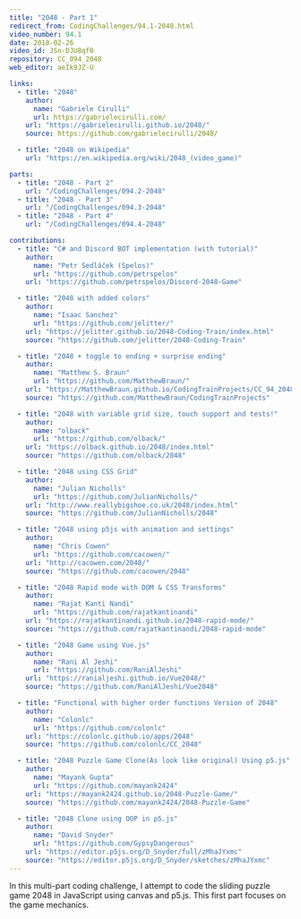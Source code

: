 ```yaml
---
title: "2048 - Part 1"
redirect_from: CodingChallenges/94.1-2048.html
video_number: 94.1
date: 2018-02-26
video_id: JSn-DJU8qf0
repository: CC_094_2048
web_editor: aeIk9JZ-U

links:
  - title: "2048"
    author:
      name: "Gabriele Cirulli"
      url: https://gabrielecirulli.com/
    url: "https://gabrielecirulli.github.io/2048/"
    source: https://github.com/gabrielecirulli/2048/

  - title: "2048 on Wikipedia"
    url: "https://en.wikipedia.org/wiki/2048_(video_game)"

parts:
  - title: "2048 - Part 2"
    url: "/CodingChallenges/094.2-2048"
  - title: "2048 - Part 3"
    url: "/CodingChallenges/094.3-2048"
  - title: "2048 - Part 4"
    url: "/CodingChallenges/094.4-2048"

contributions:
  - title: "C# and Discord BOT implementation (with tutorial)"
    author:
      name: "Petr Sedláček (Spelos)"
      url: "https://github.com/petrspelos"
    url: "https://github.com/petrspelos/Discord-2048-Game"

  - title: "2048 with added colors"
    author:
      name: "Isaac Sanchez"
      url: "https://github.com/jelitter/"
    url: "https://jelitter.github.io/2048-Coding-Train/index.html"
    source: "https://github.com/jelitter/2048-Coding-Train"

  - title: "2048 + toggle to ending + surprise ending"
    author:
      name: "Matthew S. Braun"
      url: "https://github.com/MatthewBraun/"
    url: "https://MatthewBraun.github.io/CodingTrainProjects/CC_94_2048/index.html"
    source: "https://github.com/MatthewBraun/CodingTrainProjects"

  - title: "2048 with variable grid size, touch support and tests!"
    author:
      name: "olback"
      url: "https://github.com/olback/"
    url: "https://olback.github.io/2048/index.html"
    source: "https://github.com/olback/2048"

  - title: "2048 using CSS Grid"
    author:
      name: "Julian Nicholls"
      url: "https://github.com/JulianNicholls/"
    url: "http://www.reallybigshoe.co.uk/2048/index.html"
    source: "https://github.com/JulianNicholls/2048"

  - title: "2048 using p5js with animation and settings"
    author:
      name: "Chris Cowen"
      url: "https://github.com/cacowen/"
    url: "http://cacowen.com/2048/"
    source: "https://github.com/cacowen/2048"

  - title: "2048 Rapid mode with DOM & CSS Transforms"
    author:
      name: "Rajat Kanti Nandi"
      url: "https://github.com/rajatkantinandi"
    url: "https://rajatkantinandi.github.io/2048-rapid-mode/"
    source: "https://github.com/rajatkantinandi/2048-rapid-mode"

  - title: "2048 Game using Vue.js"
    author:
      name: "Rani Al Jeshi"
      url: "https://github.com/RaniAlJeshi"
    url: "https://ranialjeshi.github.io/Vue2048/"
    source: "https://github.com/RaniAlJeshi/Vue2048"

  - title: "Functional with higher order functions Version of 2048"
    author:
      name: "Colonlc"
      url: "https://github.com/colonlc"
    url: "https://colonlc.github.io/apps/2048"
    source: "https://github.com/colonlc/CC_2048"

  - title: "2048 Puzzle Game Clone(As look like original) Using p5.js"
    author:
      name: "Mayank Gupta"
      url: "https://github.com/mayank2424"
    url: "https://mayank2424.github.io/2048-Puzzle-Game/"
    source: "https://github.com/mayank2424/2048-Puzzle-Game"

  - title: "2048 Clone using OOP in p5.js"
    author:
      name: "David Snyder"
      url: "https://github.com/GypsyDangerous"
    url: "https://editor.p5js.org/D_Snyder/full/zMhaJYxmc"
    source: "https://editor.p5js.org/D_Snyder/sketches/zMhaJYxmc"
---
```


In this multi-part coding challenge, I attempt to code the sliding puzzle game 2048 in JavaScript using canvas and p5.js. This first part focuses on the game mechanics.
